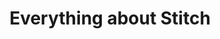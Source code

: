 ---
title: "Everything about Stitch"
url: /hampton-hill/everything-about-stitch/
shop: Schneiderei
---